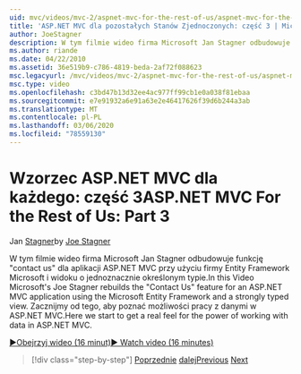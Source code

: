 ```yaml
---
uid: mvc/videos/mvc-2/aspnet-mvc-for-the-rest-of-us/aspnet-mvc-for-the-rest-of-us-part-3
title: 'ASP.NET MVC dla pozostałych Stanów Zjednoczonych: część 3 | Microsoft Docs'
author: JoeStagner
description: W tym filmie wideo firma Microsoft Jan Stagner odbudowuje funkcję "contact us" dla aplikacji ASP.NET MVC przy użyciu Entity Framework firmy Microsoft i silnie "...
ms.author: riande
ms.date: 04/22/2010
ms.assetid: 36e519b9-c786-4819-beda-2af72f088623
msc.legacyurl: /mvc/videos/mvc-2/aspnet-mvc-for-the-rest-of-us/aspnet-mvc-for-the-rest-of-us-part-3
msc.type: video
ms.openlocfilehash: c3bd47b13d32ee4ac977ff99cb1e0a038f81ebaa
ms.sourcegitcommit: e7e91932a6e91a63e2e46417626f39d6b244a3ab
ms.translationtype: MT
ms.contentlocale: pl-PL
ms.lasthandoff: 03/06/2020
ms.locfileid: "78559130"
---
```

# <a name="aspnet-mvc-for-the-rest-of-us-part-3"></a><span data-ttu-id="47a34-103">Wzorzec ASP.NET MVC dla każdego: część 3</span><span class="sxs-lookup"><span data-stu-id="47a34-103">ASP.NET MVC For the Rest of Us: Part 3</span></span>

<span data-ttu-id="47a34-104">Jan [Stagner](https://github.com/JoeStagner)</span><span class="sxs-lookup"><span data-stu-id="47a34-104">by [Joe Stagner](https://github.com/JoeStagner)</span></span>

<span data-ttu-id="47a34-105">W tym filmie wideo firma Microsoft Jan Stagner odbudowuje funkcję "contact us" dla aplikacji ASP.NET MVC przy użyciu firmy Entity Framework Microsoft i widoku o jednoznacznie określonym typie.</span><span class="sxs-lookup"><span data-stu-id="47a34-105">In this Video Microsoft's Joe Stagner rebuilds the "Contact Us" feature for an ASP.NET MVC application using the Microsoft Entity Framework and a strongly typed view.</span></span> <span data-ttu-id="47a34-106">Zacznijmy od tego, aby poznać możliwości pracy z danymi w ASP.NET MVC.</span><span class="sxs-lookup"><span data-stu-id="47a34-106">Here we start to get a real feel for the power of working with data in ASP.NET MVC.</span></span>

[<span data-ttu-id="47a34-107">&#9654;Obejrzyj wideo (16 minut)</span><span class="sxs-lookup"><span data-stu-id="47a34-107">&#9654; Watch video (16 minutes)</span></span>](https://channel9.msdn.com/Blogs/ASP-NET-Site-Videos/aspnet-mvc-for-the-rest-of-us-part-3)

> [!div class="step-by-step"]
> <span data-ttu-id="47a34-108">[Poprzednie](aspnet-mvc-for-the-rest-of-us-part-2.md)
> [dalej](aspnet-mvc-for-the-rest-of-us-part-4.md)</span><span class="sxs-lookup"><span data-stu-id="47a34-108">[Previous](aspnet-mvc-for-the-rest-of-us-part-2.md)
[Next](aspnet-mvc-for-the-rest-of-us-part-4.md)</span></span>
